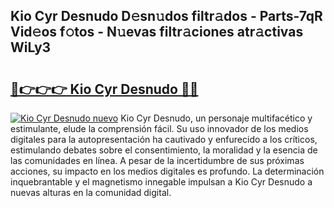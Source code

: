 ## Kio Cyr Desnudo D𝚎sn𝚞dos filtr𝚊dos - Parts-7qR Vid𝚎os f𝚘tos - N𝚞evas filtr𝚊ciones atr𝚊ctivas WiLy3

# <h2><a href="http://mb88gjw.tromn.icu/?c=Kio+Cyr+Desnudo">🔗👉👉👉 Kio Cyr Desnudo 🔗🔗</a></h2>

[![Kio Cyr Desnudo nuevo](https://i.imgur.com/pEAQMta.gif)](http://mb88gjw.tromn.icu/?c=Kio+Cyr+Desnudo)
Kio Cyr Desnudo, un personaje multifacético y estimulante, elude la comprensión fácil. Su uso innovador de los medios digitales para la autopresentación ha cautivado y enfurecido a los críticos, estimulando debates sobre el consentimiento, la moralidad y la esencia de las comunidades en línea. A pesar de la incertidumbre de sus próximas acciones, su impacto en los medios digitales es profundo. La determinación inquebrantable y el magnetismo innegable impulsan a Kio Cyr Desnudo a nuevas alturas en la comunidad digital.
